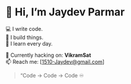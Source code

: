 # 👋 Hi, I’m Jaydev Parmar

💻 I write code.  
🚀 I build things.  
🌱 I learn every day.  

🧠 Currently hacking on: **VikramSat**  
📫 Reach me: [1510-Jaydev@gmail.com]  

> “Code → Code → Code ♾️
